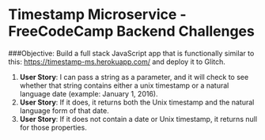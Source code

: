 # Timestamp Microservice - FreeCodeCamp Backend Challenges

###Objective:
Build a full stack JavaScript app that is functionally similar to this: https://timestamp-ms.herokuapp.com/ and deploy it to Glitch.

1. **User Story**: I can pass a string as a parameter, and it will check to see whether that string contains either a unix timestamp or a natural language date (example: January 1, 2016).
2. **User Story**: If it does, it returns both the Unix timestamp and the natural language form of that date.
3. **User Story**: If it does not contain a date or Unix timestamp, it returns null for those properties.
